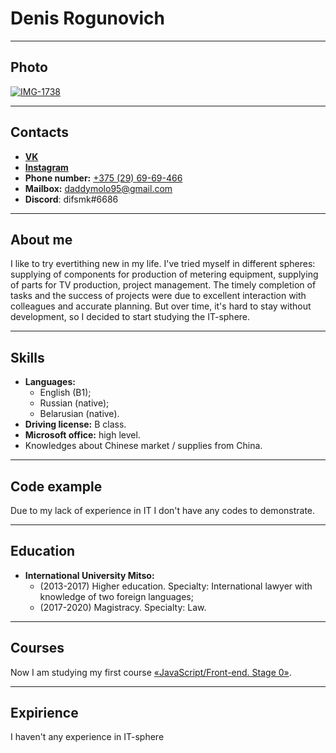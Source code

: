 # Denis Rogunovich  

***

## Photo
<a href="https://ibb.co/bQJxmCF"><img src="https://i.ibb.co/bQJxmCF/IMG-1738.jpg" alt="IMG-1738" border="0"></a>

***

## Contacts
* **[VK](https://vk.com/difsmk)**
* **[Instagram](https://www.instagram.com/difsmk/)**
* **Phone number:** [+375 (29) 69-69-466](tel:+375296969466)
* **Mailbox:** [daddymolo95@gmail.com](mailto:daddymolo95@gmail.com)
* **Discord**: difsmk#6686

***

## About me
I like to try evertithing new in my life. I've tried myself in different spheres: supplying of components for production of metering equipment, supplying of parts for TV production, project management.
The timely completion of tasks and the success of projects were due to excellent interaction with colleagues and accurate planning.
But over time, it's hard to stay without development, so I decided to start studying the IT-sphere.

***

## Skills
* **Languages:**
    * English (B1);
    * Russian (native);
    * Belarusian (native).
* **Driving license:** B class.
* **Microsoft office:** high level.
* Knowledges about Chinese market / supplies from China.

***

## Code example
Due to my lack of experience in IT I don't have any codes to demonstrate.

***


## Education
* **International University Mitso:**
    * (2013-2017) Higher education. Specialty: International lawyer with knowledge of two foreign languages;
    * (2017-2020) Magistracy. Specialty: Law.

***


## Courses
Now I am studying my first course [«JavaScript/Front-end. Stage 0»](https://rs.school/js-stage0/).

***


## Expirience
I haven't any experience in IT-sphere




